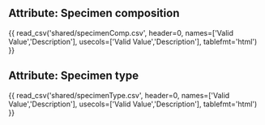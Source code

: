 ## Attribute: Specimen composition

{{ read_csv('shared/specimenComp.csv', header=0, names=['Valid Value','Description'], usecols=['Valid Value','Description'], tablefmt='html') }}

## Attribute: Specimen type

{{ read_csv('shared/specimenType.csv', header=0, names=['Valid Value','Description'], usecols=['Valid Value','Description'], tablefmt='html') }}
